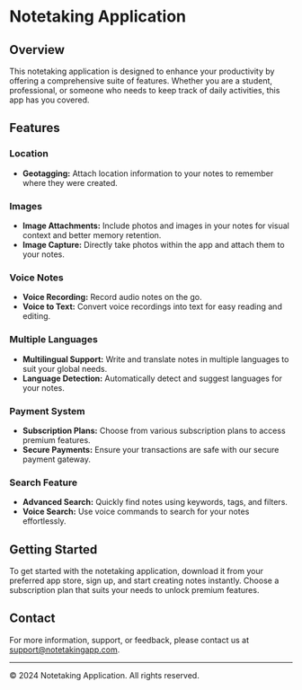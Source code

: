 # Notetaking Application

## Overview
This notetaking application is designed to enhance your productivity by offering a comprehensive suite of features. Whether you are a student, professional, or someone who needs to keep track of daily activities, this app has you covered.

## Features

### Location
- **Geotagging:** Attach location information to your notes to remember where they were created.

### Images
- **Image Attachments:** Include photos and images in your notes for visual context and better memory retention.
- **Image Capture:** Directly take photos within the app and attach them to your notes.

### Voice Notes
- **Voice Recording:** Record audio notes on the go.
- **Voice to Text:** Convert voice recordings into text for easy reading and editing.

### Multiple Languages
- **Multilingual Support:** Write and translate notes in multiple languages to suit your global needs.
- **Language Detection:** Automatically detect and suggest languages for your notes.

### Payment System
- **Subscription Plans:** Choose from various subscription plans to access premium features.
- **Secure Payments:** Ensure your transactions are safe with our secure payment gateway.

### Search Feature
- **Advanced Search:** Quickly find notes using keywords, tags, and filters.
- **Voice Search:** Use voice commands to search for your notes effortlessly.

## Getting Started
To get started with the notetaking application, download it from your preferred app store, sign up, and start creating notes instantly. Choose a subscription plan that suits your needs to unlock premium features.

## Contact
For more information, support, or feedback, please contact us at [support@notetakingapp.com](mailto:support@notetakingapp.com).

---

© 2024 Notetaking Application. All rights reserved.
